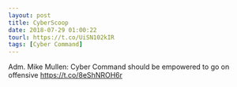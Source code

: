 ```yaml
---
layout: post
title: CyberScoop
date: 2018-07-29 01:00:22
tourl: https://t.co/UiSN102kIR
tags: [Cyber Command]
---
```

Adm. Mike Mullen: Cyber Command should be empowered to go on offensive https://t.co/8eShNROH6r